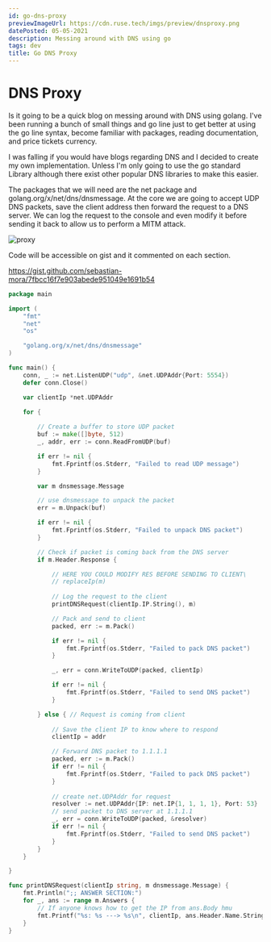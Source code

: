 ```yaml
---
id: go-dns-proxy
previewImageUrl: https://cdn.ruse.tech/imgs/preview/dnsproxy.png
datePosted: 05-05-2021
description: Messing around with DNS using go
tags: dev
title: Go DNS Proxy
---
```

# DNS Proxy

Is it going to be a quick blog on messing around with DNS using golang. I've been running a bunch of small things and go line just to get better at using the go line syntax, become familiar with packages, reading documentation, and price tickets currency. 

 I was falling if you would have blogs regarding DNS and I decided to create my own implementation. Unless I'm only going to use the go standard Library although there exist other popular DNS libraries to make this easier.

 The packages that we will need are the net package and golang.org/x/net/dns/dnsmessage. At the core we are going to accept UDP DNS packets, save the client address then forward the request to a DNS server. We can log the request to the console and even modify it before sending it back to allow us to perform a MITM attack.

![proxy](https://cdn.ruse.tech/imgs/go-dns-proxy/working.png)

 Code will be accessible on gist and it commented on each section.
 
 https://gist.github.com/sebastian-mora/7fbcc16f7e903abede951049e1691b54

```go
package main

import (
	"fmt"
	"net"
	"os"

	"golang.org/x/net/dns/dnsmessage"
)

func main() {
	conn, _ := net.ListenUDP("udp", &net.UDPAddr{Port: 5554})
	defer conn.Close()

	var clientIp *net.UDPAddr

	for {
		
		// Create a buffer to store UDP packet
		buf := make([]byte, 512)
		_, addr, err := conn.ReadFromUDP(buf)

		if err != nil {
			fmt.Fprintf(os.Stderr, "Failed to read UDP message")
		}

		var m dnsmessage.Message

		// use dnsmessage to unpack the packet
		err = m.Unpack(buf)

		if err != nil {
			fmt.Fprintf(os.Stderr, "Failed to unpack DNS packet")
		}

		// Check if packet is coming back from the DNS server
		if m.Header.Response {

			// HERE YOU COULD MODIFY RES BEFORE SENDING TO CLIENT\
			// replaceIp(m)
			
			// Log the request to the client
			printDNSRequest(clientIp.IP.String(), m)

			// Pack and send to client
			packed, err := m.Pack()

			if err != nil {
				fmt.Fprintf(os.Stderr, "Failed to pack DNS packet")
			}

			_, err = conn.WriteToUDP(packed, clientIp)

			if err != nil {
				fmt.Fprintf(os.Stderr, "Failed to send DNS packet")
			}

		} else { // Request is coming from client 
			
			// Save the client IP to know where to respond
			clientIp = addr

			// Forward DNS packet to 1.1.1.1
			packed, err := m.Pack()
			if err != nil {
				fmt.Fprintf(os.Stderr, "Failed to pack DNS packet")
			}
			
			// create net.UDPAddr for request
			resolver := net.UDPAddr{IP: net.IP{1, 1, 1, 1}, Port: 53}
			// send packet to DNS server at 1.1.1.1
			_, err = conn.WriteToUDP(packed, &resolver)
			if err != nil {
				fmt.Fprintf(os.Stderr, "Failed to send DNS packet")
			}
		}
	}

}

func printDNSRequest(clientIp string, m dnsmessage.Message) {
	fmt.Println(";; ANSWER SECTION:")
	for _, ans := range m.Answers {
		// If anyone knows how to get the IP from ans.Body hmu
		fmt.Printf("%s: %s ---> %s\n", clientIp, ans.Header.Name.String(), ans.Body.GoString())
	}
}


```

